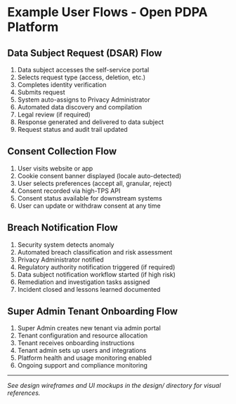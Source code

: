 # Example User Flows - Open PDPA Platform

## Data Subject Request (DSAR) Flow
1. Data subject accesses the self-service portal
2. Selects request type (access, deletion, etc.)
3. Completes identity verification
4. Submits request
5. System auto-assigns to Privacy Administrator
6. Automated data discovery and compilation
7. Legal review (if required)
8. Response generated and delivered to data subject
9. Request status and audit trail updated

## Consent Collection Flow
1. User visits website or app
2. Cookie consent banner displayed (locale auto-detected)
3. User selects preferences (accept all, granular, reject)
4. Consent recorded via high-TPS API
5. Consent status available for downstream systems
6. User can update or withdraw consent at any time

## Breach Notification Flow
1. Security system detects anomaly
2. Automated breach classification and risk assessment
3. Privacy Administrator notified
4. Regulatory authority notification triggered (if required)
5. Data subject notification workflow started (if high risk)
6. Remediation and investigation tasks assigned
7. Incident closed and lessons learned documented

## Super Admin Tenant Onboarding Flow
1. Super Admin creates new tenant via admin portal
2. Tenant configuration and resource allocation
3. Tenant receives onboarding instructions
4. Tenant admin sets up users and integrations
5. Platform health and usage monitoring enabled
6. Ongoing support and compliance monitoring

---

*See design wireframes and UI mockups in the design/ directory for visual references.*
